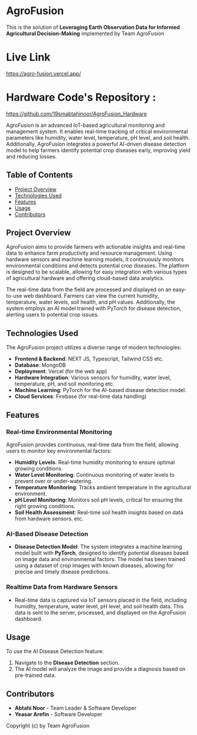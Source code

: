 # AgroFusion
This is the solution of **Leveraging Earth Observation Data for Informed Agricultural Decision-Making** implemented by Team AgroFusion

# Live Link  
https://agro-fusion.vercel.app/

# Hardware Code's Repository : 
https://github.com/19smabtahinoor/AgroFusion_Hardware 


AgroFusion is an advanced IoT-based agricultural monitoring and management system. It enables real-time tracking of critical environmental parameters like humidity, water level, temperature, pH level, and soil health. Additionally, AgroFusion integrates a powerful AI-driven disease detection model to help farmers identify potential crop diseases early, improving yield and reducing losses.

## Table of Contents
- [Project Overview](#project-overview)
- [Technologies Used](#technologies-used)
- [Features](#features)
- [Usage](#usage)
- [Contributors](#contributors)

## Project Overview
AgroFusion aims to provide farmers with actionable insights and real-time data to enhance farm productivity and resource management. Using hardware sensors and machine learning models, it continuously monitors environmental conditions and detects potential crop diseases. The platform is designed to be scalable, allowing for easy integration with various types of agricultural hardware and offering cloud-based data analytics.

The real-time data from the field are processed and displayed on an easy-to-use web dashboard. Farmers can view the current humidity, temperature, water levels, soil health, and pH values. Additionally, the system employs an AI model trained with PyTorch for disease detection, alerting users to potential crop issues.

## Technologies Used
The AgroFusion project utilizes a diverse range of modern technologies:
- **Frontend & Backend**: NEXT JS, Typescript, Tailwind CSS etc.
- **Database**: MongoDB
- **Deployment**: Vercel (for the web app)
- **Hardware Integration**: Various sensors for humidity, water level, temperature, pH, and soil monitoring etc.
- **Machine Learning**: PyTorch for the AI-based disease detection model.
- **Cloud Services**: Firebase (for real-time data handling)

## Features
### Real-time Environmental Monitoring
AgroFusion provides continuous, real-time data from the field, allowing users to monitor key environmental factors:
- **Humidity Levels**: Real-time humidity monitoring to ensure optimal growing conditions.
- **Water Level Monitoring**: Continuous monitoring of water levels to prevent over or under-watering.
- **Temperature Monitoring**: Tracks ambient temperature in the agricultural environment.
- **pH Level Monitoring**: Monitors soil pH levels, critical for ensuring the right growing conditions.
- **Soil Health Assessment**: Real-time soil health insights based on data from hardware sensors.
 etc.

### AI-Based Disease Detection
- **Disease Detection Model**: The system integrates a machine learning model built with **PyTorch**, designed to identify potential diseases based on image data and environmental factors. The model has been trained using a dataset of crop images with known diseases, allowing for precise and timely disease predictions.
  
### Realtime Data from Hardware Sensors
- Real-time data is captured via IoT sensors placed in the field, including humidity, temperature, water level, pH level, and soil health data. This data is sent to the server, processed, and displayed on the AgroFusion dashboard.


## Usage
To use the AI Disease Detection feature:
1. Navigate to the **Disease Detection** section.
3. The AI model will analyze the image and provide a diagnosis based on pre-trained data.

## Contributors
- **Abtahi Noor** - Team Leader & Software Developer
- **Yeasar Arefin** - Software Developer


Copyright (c) by Team AgroFusion